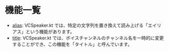 # 機能一覧

- [alias](alias.md): VCSpeaker.kt では、特定の文字列を置き換えて読み上げる「エイリアス」という機能があります。
- [title](title.md): VCSpeaker.kt では、ボイスチャンネルのチャンネル名を一時的に変更することができ、この機能を「タイトル」と呼んでいます。
